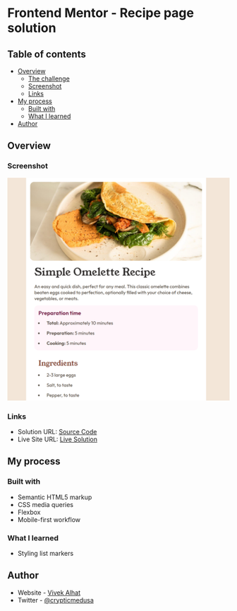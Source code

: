 # Frontend Mentor - Recipe page solution

## Table of contents

- [Overview](#overview)
  - [The challenge](#the-challenge)
  - [Screenshot](#screenshot)
  - [Links](#links)
- [My process](#my-process)
  - [Built with](#built-with)
  - [What I learned](#what-i-learned)
- [Author](#author)

## Overview

### Screenshot

![Screenshot](/recipe-page/screenshot/recipe-page.png)

### Links

- Solution URL: [Source Code](https://github.com/VivekAlhat/Frontend-Mentor-Challenges/tree/main/recipe-page)
- Live Site URL: [Live Solution](https://super-kheer-706b99.netlify.app/)

## My process

### Built with

- Semantic HTML5 markup
- CSS media queries
- Flexbox
- Mobile-first workflow

### What I learned

- Styling list markers

## Author

- Website - [Vivek Alhat](https://www.vivekalhat.xyz)
- Twitter - [@crypticmedusa](https://www.twitter.com/crypticmedusa)

